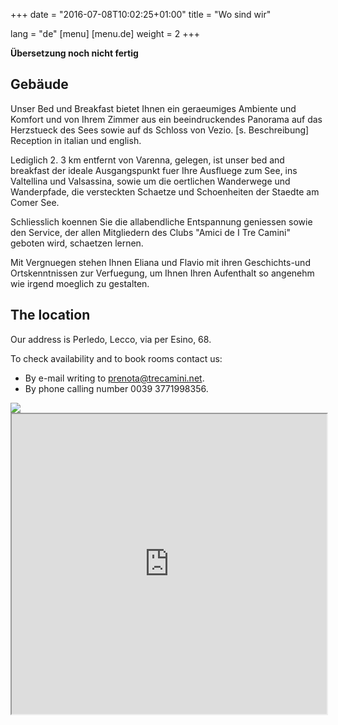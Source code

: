 +++
date = "2016-07-08T10:02:25+01:00"
title = "Wo sind wir"

lang = "de"
[menu]
  [menu.de]
    weight = 2
+++


<div class="alert alert-warning" role="alert">
  <b>Übersetzung noch nicht fertig</b>
</div>


Gebäude
-------
Unser Bed und Breakfast bietet Ihnen ein geraeumiges Ambiente und Komfort und
von Ihrem Zimmer aus ein beeindruckendes Panorama auf das Herzstueck des Sees
sowie auf ds Schloss von Vezio. [s. Beschreibung] Reception in italian und
english.

Lediglich 2. 3 km entfernt von Varenna, gelegen, ist unser bed and breakfast
der ideale Ausgangspunkt fuer Ihre Ausfluege zum See, ins Valtellina und
Valsassina, sowie um die oertlichen Wanderwege und Wanderpfade, die
versteckten Schaetze und Schoenheiten der Staedte am Comer See.

Schliesslich koennen Sie die allabendliche Entspannung geniessen sowie den
Service, der allen Mitgliedern des Clubs "Amici de I Tre Camini"
geboten wird, schaetzen lernen. 

Mit Vergnuegen stehen Ihnen Eliana und Flavio mit ihren Geschichts-und
Ortskenntnissen zur Verfuegung, um Ihnen Ihren Aufenthalt so angenehm
wie irgend moeglich zu gestalten.


The location
------------
Our address is Perledo, Lecco, via per Esino, 68.

To check availability and to book rooms contact us:

  * By e-mail writing to [prenota@trecamini.net](mailto:prenota@trecamini.net).
  * By phone calling number 0039 3771998356.


<div class="row">
  <div class="col-xs-5">
    <img src="/images/map.jpg">
  </div>

  <div class="col-xs-7">
    <iframe src="https://www.google.com/maps/d/embed?mid=1s0Px4xAMGmvHhUPaDqhRb4DeFbQ" width="100%" height="480"></iframe>
  </div>
</div>
